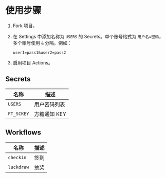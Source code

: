 # 使用步骤

1. Fork 项目。
2. 在 Settings 中添加名称为 `USERS` 的 Secrets。单个账号格式为 `用户名=密码`，多个账号使用 `&` 分隔，例如：

    ```
    user1=pass1&user2=pass2
    ``` 

3. 启用项目 Actions。

## Secrets

| 名称 | 描述 |
| - | - |
| `USERS` | 用户密码列表 |
| `FT_SCKEY` | 方糖通知 KEY |

## Workflows

| 名称 | 描述 |
| - | - |
| `checkin` | 签到 |
| `luckdraw` | 抽奖 |
